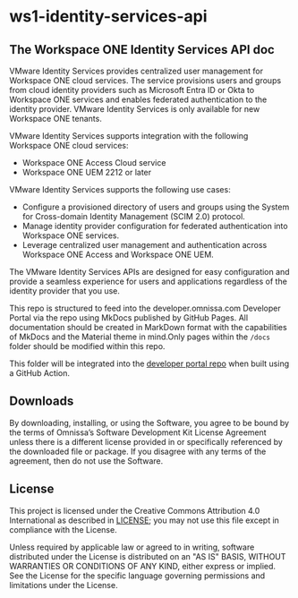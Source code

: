 # ws1-identity-services-api

## The Workspace ONE Identity Services API doc

VMware Identity Services provides centralized user management for Workspace ONE cloud services.
The service provisions users and groups from cloud identity providers such as Microsoft Entra ID or Okta to Workspace ONE services and enables federated authentication to the identity provider.
VMware Identity Services is only available for new Workspace ONE tenants.

VMware Identity Services supports integration with the following Workspace ONE cloud services:
- Workspace ONE Access Cloud service
- Workspace ONE UEM 2212 or later

VMware Identity Services supports the following use cases:
- Configure a provisioned directory of users and groups using the System for Cross-domain Identity Management (SCIM 2.0) protocol.
- Manage identity provider configuration for federated authentication into Workspace ONE services.
- Leverage centralized user management and authentication across Workspace ONE Access and Workspace ONE UEM.

The VMware Identity Services APIs are designed for easy configuration and provide a seamless experience for users and applications regardless of the identity provider that you use.

This repo is structured to feed into the developer.omnissa.com Developer Portal via the [](https://github.com/euc-dev/euc-dev.github.io) repo using MkDocs published by GitHub Pages. All documentation should be created in MarkDown format with the capabilities of MkDocs and the Material theme in mind.Only pages within the `/docs` folder should be modified within this repo.

This folder will be integrated into the [developer portal repo](https://github.com/euc-dev/euc-dev.github.io) when built using a GitHub Action.

## Downloads

By downloading, installing, or using the Software, you agree to be bound by the terms of Omnissa’s Software Development Kit License Agreement unless there is a different license provided in or specifically referenced by the downloaded file or package. If you disagree with any terms of the agreement, then do not use the Software.

## License

This project is licensed under the Creative Commons Attribution 4.0 International as described in [LICENSE](https://github.com/euc-dev/.github/blob/main/LICENSE); you may not use this file except in compliance with the License.

Unless required by applicable law or agreed to in writing, software distributed under the License is distributed on an "AS IS" BASIS, WITHOUT WARRANTIES OR CONDITIONS OF ANY KIND, either express or implied. See the License for the specific language governing permissions and limitations under the License.